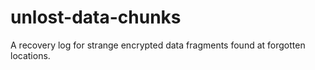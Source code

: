 # unlost-data-chunks
A recovery log for strange encrypted data fragments found at forgotten locations.
